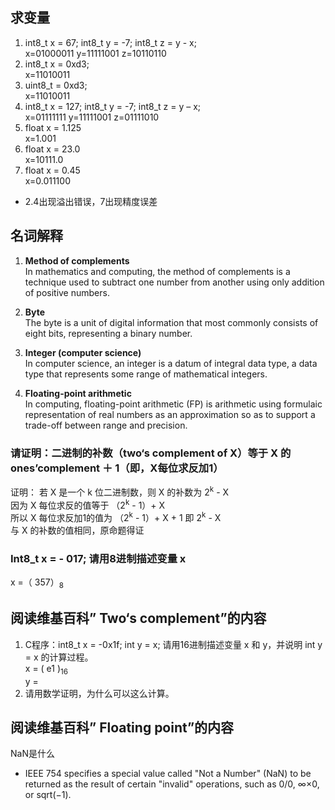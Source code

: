 ## 求变量
1.  int8_t x = 67; int8_t y = -7; int8_t z = y - x;   
x=01000011 y=11111001 z=10110110
2.  int8_t x = 0xd3;  
x=11010011
3.  uint8_t = 0xd3;  
x=11010011
4. int8_t x = 127; int8_t y = -7; int8_t z = y – x;  
x=01111111 y=11111001 z=01111010
5.  float x = 1.125  
x=1.001
6.  float x = 23.0  
x=10111.0
7.  float x = 0.45   
x=0.011100 
* 2.4出现溢出错误，7出现精度误差

## 名词解释
1. **Method of complements**   
In mathematics and computing, the method of complements is a technique used to subtract one number from another using only addition of positive numbers.

2. **Byte**  
The byte is a unit of digital information that most commonly consists of eight bits, representing a binary number. 

3. **Integer (computer science)**  
In computer science, an integer is a datum of integral data type, a data type that represents some range of mathematical integers.

4. **Floating-point arithmetic**  
In computing, floating-point arithmetic (FP) is arithmetic using formulaic representation of real numbers as an approximation so as to support a trade-off between range and precision.  
### 请证明：二进制的补数（two‘s complement of X）等于 X 的 ones’complement ＋ 1（即，X每位求反加1）  
证明： 若 X 是一个 k 位二进制数，则 X 的补数为 2<sup>k</sup> - X   
因为 X 每位求反的值等于 （2<sup>k</sup> - 1）+ X   
所以 X 每位求反加1的值为 （2<sup>k</sup> - 1）+ X + 1
即 2<sup>k</sup> - X   
与 X 的补数的值相同，原命题得证

### Int8_t x = - 017; 请用8进制描述变量 x
x =（ 357）<sub>8</sub>

## 阅读维基百科” Two‘s complement”的内容
1. C程序：int8_t x = -0x1f; int y = x; 请用16进制描述变量 x 和 y，并说明 int y = x 的计算过程。   
x = ( e1 )<sub>16</sub>  
y = 
2. 请用数学证明，为什么可以这么计算。

## 阅读维基百科” Floating point”的内容  
NaN是什么
* IEEE 754 specifies a special value called "Not a Number" (NaN) to be returned as the result of certain "invalid" operations, such as 0/0, ∞×0, or sqrt(−1).








